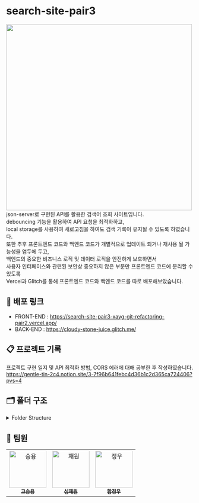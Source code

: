 # search-site-pair3

<img src="https://github.com/FrontEnd-Team3/search-site-pair3/assets/123251211/62fc9ffa-ca74-4efa-90ae-ce44faa4a917" width="500px"/>
<br/>
json-server로 구현된 API를 활용한 검색어 조회 사이트입니다. <br/>
debouncing 기능을 활용하여 API 요청을 최적화하고,<br/>
local storage를 사용하여 새로고침을 하여도 검색 기록이 유지될 수 있도록 하였습니다.<br/>
또한 추후 프론트엔드 코드와 백엔드 코드가 개별적으로 업데이트 되거나 재사용 될 가능성을 염두에 두고,<br/>
백엔드의 중요한 비즈니스 로직 및 데이터 로직을 안전하게 보호하면서 <br/>
사용자 인터페이스와 관련된 보안상 중요하지 않은 부분만 프론트엔드 코드에 분리할 수 있도록 <br/>
Vercel과 Glitch를 통해 프론트엔드 코드와 백엔드 코드를 따로 배포해보았습니다. <br/>


## 📌 배포 링크
- FRONT-END
: https://search-site-pair3-xayg-git-refactoring-pair2.vercel.app/
- BACK-END
: https://cloudy-stone-juice.glitch.me/

## 📋 프로젝트 기록
프로젝트 구현 일지 및 API 최적화 방법, CORS 에러에 대해 공부한 후 작성하였습니다. <br/>
https://gentle-tin-2c4.notion.site/3-7f96b641febc4d36b1c2d365ca724406?pvs=4

## 🗂️ 폴더 구조
<details>
<summary>Folder Structure</summary>
<div markdown="1">
<blockquote>
📦src<br/>
 ┣ 📂apis<br/>
 ┃ ┣ 📜@core.js<br/>
 ┃ ┗ 📜search.js<br/>
 ┣ 📂components<br/>
 ┃ ┣ 📜recentlySearched.js<br/>
 ┃ ┣ 📜search-bar.js<br/>
 ┃ ┣ 📜searchResults.js<br/>
 ┣ 📂context<br/>
 ┃ ┣ 📜inputData.js<br/>
 ┃ ┗ 📜targetwords.js<br/>
 ┣ 📂hooks<br/>
 ┃ ┗ 📜useDebounce.js<br/>
 ┣ 📂pages<br/>
 ┃ ┗ 📜index.js<br/>
 ┣ 📂style <br/>
 ┃ ┗ 📜global.js <br/>
 ┣ ...
</blockquote>
</div>
</details>

## 👾 팀원
<table>
  <tbody>
    <tr>
      <td align="center"><a href="https://github.com/seungyonggo"><img src="https://avatars.githubusercontent.com/u/123628457?v=4" width="100px;" alt="승용"/><br /><sub><b>고승용</b></sub></a><br /></td>
      <td align="center"><a href="https://github.com/GrayHound0801"><img src="https://avatars.githubusercontent.com/u/126382636?v=4" width="100px;" alt="재원"/><br /><sub><b>심재원</b></sub></a><br /></td>
      <td align="center"><a href="https://github.com/JeongwooHam"><img src="https://avatars.githubusercontent.com/u/123251211?v=4" width="100px;" alt="정우"/><br /><sub><b>함정우</b></sub></a><br /></td>
    </tr>
  </tbody>
</table>
